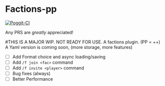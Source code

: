 # Factions-pp

[![Poggit-CI](https://poggit.pmmp.io/ci.badge/dihydrogen-monoxide/Factions-pp/Factions-pp)](https://poggit.pmmp.io/ci/dihydrogen-monoxide/Factions-pp/Factions-pp)

Any PRS are *greatly* appreciated!

#THIS IS A MAJOR WIP. NOT READY FOR USE.
A factions plugin. (PP = ++)
A Yaml version is coming soon, (more storage, more features)

- [ ] Add Format choice and async loading/saving
- [ ] Add `/f join <fac>` command
- [ ] Add `/f invite <player>` command
- [ ] Bug fixes (always)
- [ ] Better Performance
